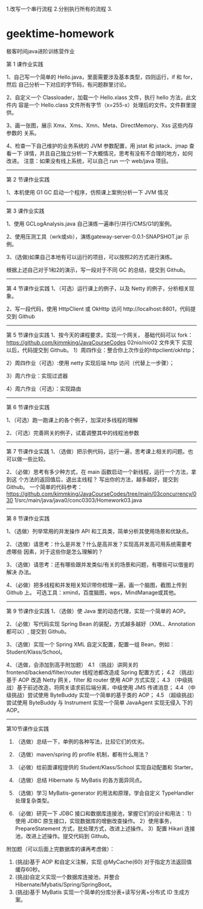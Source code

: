 
1.改写一个串行流程
2.分别执行所有的流程
3.




# geektime-homework
极客时间java进阶训练营作业

第 1 课作业实践

1、自己写一个简单的 Hello.java，里面需要涉及基本类型，四则运行，if 和 for，然后
自己分析一下对应的字节码，有问题群里讨论。

2、自定义一个 Classloader，加载一个 Hello.xlass 文件，执行 hello 方法，此文件内
容是一个 Hello.class 文件所有字节（x=255-x）处理后的文件。文件群里提供。

3、画一张图，展示 Xmx、Xms、Xmn、Meta、DirectMemory、Xss 这些内存参数的
关系。

4、检查一下自己维护的业务系统的 JVM 参数配置，用 jstat 和 jstack、jmap 查看一下
详情，并且自己独立分析一下大概情况，思考有没有不合理的地方，如何改进。
注意：如果没有线上系统，可以自己 run 一个 web/java 项目。

---- 

第 2 节课作业实践

1、本机使用 G1 GC 启动一个程序，仿照课上案例分析一下 JVM 情况

----

第 3 课作业实践

1、使用 GCLogAnalysis.java 自己演练一遍串行/并行/CMS/G1的案例。

2、使用压测工具（wrk或sb），演练gateway-server-0.0.1-SNAPSHOT.jar 示例。

3、(选做)如果自己本地有可以运行的项目，可以按照2的方式进行演练。

根据上述自己对于1和2的演示，写一段对于不同 GC 的总结，提交到 Github。

----

第 4 节课作业实践
1、（可选）运行课上的例子，以及 Netty 的例子，分析相关现象。

2、写一段代码，使用 HttpClient 或 OkHttp 访问 http://localhost:8801，代码提交到
Github

----

第 5 节课作业实践
1、按今天的课程要求，实现一个网关，
基础代码可以 fork：https://github.com/kimmking/JavaCourseCodes
02nio/nio02 文件夹下
实现以后，代码提交到 Github。 1）周四作业：整合你上次作业的httpclient/okhttp；

2）周四作业（可选）:使用 netty 实现后端 http 访问（代替上一步骤）；

3）周六作业：实现过滤器

4）周六作业（可选）：实现路由

----

第 6 节课作业实践

1、（可选）跑一跑课上的各个例子，加深对多线程的理解

2、（可选）完善网关的例子，试着调整其中的线程池参数

----

第 7 节课作业实践
1、（选做）把示例代码，运行一遍，思考课上相关的问题。也可以做一些比较。

2、（必做）思考有多少种方式，在 main 函数启动一个新线程，运行一个方法，拿到这
个方法的返回值后，退出主线程？
写出你的方法，越多越好，提交到 Github。
一个简单的代码参考：
https://github.com/kimmking/JavaCourseCodes/tree/main/03concurrency/030
1/src/main/java/java0/conc0303/Homework03.java

----

第 8 节课作业实践

1、（选做）列举常用的并发操作 API 和工具类，简单分析其使用场景和优缺点。

2、（选做）请思考：什么是并发？什么是高并发？实现高并发高可用系统需要考虑哪些
因素，对于这些你是怎么理解的？

3、（选做）请思考：还有哪些跟并发类似/有关的场景和问题，有哪些可以借鉴的解决
办法。

4、（必做）把多线程和并发相关知识带你梳理一遍，画一个脑图，截图上传到 Github
上。
可选工具：xmind，百度脑图，wps，MindManage或其他。

----


第 9 节课作业实践
1、（选做）使 Java 里的动态代理，实现一个简单的 AOP。

2、（必做）写代码实现 Spring Bean 的装配，方式越多越好（XML、Annotation 都可以）,
提交到 Github。

3、（选做）实现一个 Spring XML 自定义配置，配置一组 Bean，例如：
Student/Klass/School。

4、（选做，会添加到高手附加题）
4.1 （挑战）讲网关的 frontend/backend/filter/router 线程池都改造成 Spring 配置方式；
4.2 （挑战）基于 AOP 改造 Netty 网关，filter 和 router 使用 AOP 方式实现；
4.3 （中级挑战）基于前述改造，将网关请求前后端分离，中级使用 JMS 传递消息；
4.4 （中级挑战）尝试使用 ByteBuddy 实现一个简单的基于类的 AOP；
4.5 （超级挑战）尝试使用 ByteBuddy 与 Instrument 实现一个简单 JavaAgent 实现无侵入
下的 AOP。

----

第10节课作业实践

1. （选做）总结一下，单例的各种写法，比较它们的优劣。
 
2. （选做）maven/spring 的 profile 机制，都有什么用法？
 
3. （必做）给前面课程提供的 Student/Klass/School 实现自动配置和 Starter。

4. （选做）总结 Hibernate 与 MyBatis 的各方面异同点。

5. （选做）学习 MyBatis-generator 的用法和原理，学会自定义 TypeHandler 处理复杂类型。

6. （必做）研究一下 JDBC 接口和数据库连接池，掌握它们的设计和用法：
1）使用 JDBC 原生接口，实现数据库的增删改查操作。
2）使用事务，PrepareStatement 方式，批处理方式，改进上述操作。
3）配置 Hikari 连接池，改进上述操作。提交代码到 Github。

附加题（可以后面上完数据库的课再考虑做）：
1. (挑战)基于 AOP 和自定义注解，实现 @MyCache(60) 对于指定方法返回值缓存60秒。
2. (挑战)自定义实现一个数据库连接池，并整合 Hibernate/Mybatis/Spring/SpringBoot。
3. (挑战)基于 MyBatis 实现一个简单的分库分表+读写分离+分布式 ID 生成方案。